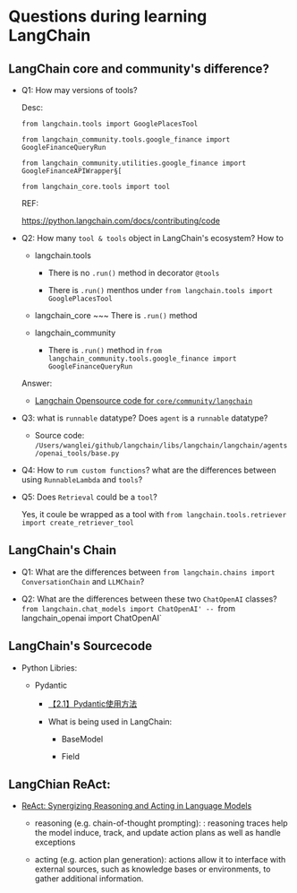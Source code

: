 # Questions during learning LangChain

## LangChain core and community's difference?

* Q1: How may versions of tools?

    Desc:
    ```
    from langchain.tools import GooglePlacesTool

    from langchain_community.tools.google_finance import GoogleFinanceQueryRun

    from langchain_community.utilities.google_finance import GoogleFinanceAPIWrapper§[

    from langchain_core.tools import tool

    ```
    
    REF:

    https://python.langchain.com/docs/contributing/code

* Q2: How many `tool & tools` object in LangChain's ecosystem? How to 

    - langchain.tools

        * There is no `.run()` method in decorator `@tools`

        * There is `.run()` menthos under `from langchain.tools import GooglePlacesTool`

    - langchain_core    ~~~   There is `.run()` method

    - langchain_community

        * There is `.run()` method in `from langchain_community.tools.google_finance import GoogleFinanceQueryRun`

    Answer:

    - [Langchain Opensource code for `core/community/langchain`](https://github.com/langchain-ai/langchain/tree/master/libs)

* Q3: what is `runnable` datatype? Does `agent` is a `runnable` datatype?

    - Source code: `/Users/wanglei/github/langchain/libs/langchain/langchain/agents/openai_tools/base.py`

* Q4: How to `rum custom functions`? what are the  differences between using `RunnableLambda` and `tools`?

* Q5: Does `Retrieval` could be a `tool`?

    Yes, it coule be wrapped as a tool with `from langchain.tools.retriever import create_retriever_tool`


## LangChain's Chain

* Q1: What are the differences between `from langchain.chains import ConversationChain` and `LLMChain`?

* Q2: What are the differences between these two `ChatOpenAI` classes? `from langchain.chat_models import ChatOpenAI' -- `from langchain_openai import ChatOpenAI`


## LangChain's Sourcecode

* Python Libries:

    - Pydantic

        * [【2.1】Pydantic使用方法](https://blog.csdn.net/Chimengmeng/article/details/133648966)

        * What is being used in LangChain:

            - BaseModel

            - Field


## LangChian ReAct:

* [ReAct: Synergizing Reasoning and Acting in Language Models](https://react-lm.github.io/)

  - reasoning (e.g. chain-of-thought prompting): : reasoning traces help the model induce, track, and update action plans as well as handle exceptions

  - acting (e.g. action plan generation): actions allow it to interface with external sources, such as knowledge bases or environments, to gather additional information. 
